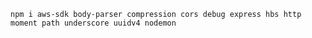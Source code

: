 `npm i aws-sdk body-parser compression cors debug express hbs http moment path underscore uuidv4 nodemon`
